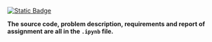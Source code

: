 [![Static Badge](https://img.shields.io/badge/HW3-ipynb-orange?style=flat&logo=jupyter)](https://github.com/weberyoutoo/AD/blob/main/HW3/HW3-112062646.ipynb)

**The source code, problem description, requirements and report of assignment are all in the `.ipynb` file.**

